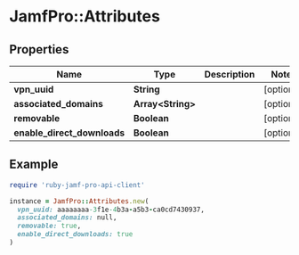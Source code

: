 # JamfPro::Attributes

## Properties

| Name | Type | Description | Notes |
| ---- | ---- | ----------- | ----- |
| **vpn_uuid** | **String** |  | [optional] |
| **associated_domains** | **Array&lt;String&gt;** |  | [optional] |
| **removable** | **Boolean** |  | [optional] |
| **enable_direct_downloads** | **Boolean** |  | [optional] |

## Example

```ruby
require 'ruby-jamf-pro-api-client'

instance = JamfPro::Attributes.new(
  vpn_uuid: aaaaaaaa-3f1e-4b3a-a5b3-ca0cd7430937,
  associated_domains: null,
  removable: true,
  enable_direct_downloads: true
)
```

